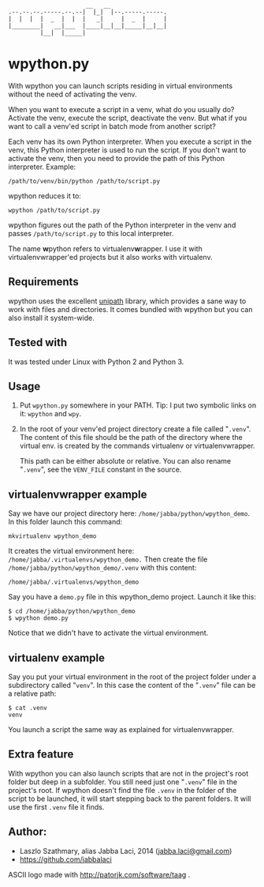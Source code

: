                           __   __
    .--.--.--.-----.--.--|  |_|  |--.-----.-----.
    |  |  |  |  _  |  |  |   _|     |  _  |     |
    |________|   __|___  |____|__|__|_____|__|__|
             |__|  |_____|

wpython.py
==========

With wpython you can launch scripts residing in virtual environments
without the need of activating the venv.

When you want to execute a script in a venv, what do you usually do?
Activate the venv, execute the script, deactivate the venv. But what if
you want to call a venv'ed script in batch mode from another script?

Each venv has its own Python interpreter. When you execute a script in the
venv, this Python interpreter is used to run the script. If you don't
want to activate the venv, then you need to provide the path of this
Python interpreter. Example:

    /path/to/venv/bin/python /path/to/script.py

wpython reduces it to:

    wpython /path/to/script.py

wpython figures out the path of the Python interpreter in the venv
and passes `/path/to/script.py` to this local interpreter.

The name **w**python refers to virtualenv**w**rapper. I use it with
virtualenvwrapper'ed projects but it also works with virtualenv.

Requirements
------------
wpython uses the excellent [unipath](https://github.com/mikeorr/Unipath) library,
which provides a sane way to work with files and directories.
It comes bundled with wpython but you can also install it system-wide.

Tested with
-----------
It was tested under Linux with Python 2 and Python 3.

Usage
-----
1) Put `wpython.py` somewhere in your PATH.
   Tip: I put two symbolic links on it: `wpython` and `wpy`.

2) In the root of your venv'ed project directory create a file called "`.venv`".
   The content of this file should be the path of the directory
   where the virtual env. is created by the commands virtualenv or
   virtualenvwrapper.

   This path can be either absolute or relative.
   You can also rename "`.venv`", see the `VENV_FILE` constant in the source.

virtualenvwrapper example
-------------------------
Say we have our project directory here: `/home/jabba/python/wpython_demo`.
In this folder launch this command:

    mkvirtualenv wpython_demo

It creates the virtual environment here: `/home/jabba/.virtualenvs/wpython_demo.`
Then create the file `/home/jabba/python/wpython_demo/.venv` with this content:

    /home/jabba/.virtualenvs/wpython_demo

Say you have a `demo.py` file in this wpython_demo project. Launch it like this:

    $ cd /home/jabba/python/wpython_demo
    $ wpython demo.py

Notice that we didn't have to activate the virtual environment.

virtualenv example
------------------
Say you put your virtual environment in the root of the project folder
under a subdirectory called "`venv`". In this case the content of the "`.venv`"
file can be a relative path:

    $ cat .venv
    venv

You launch a script the same way as explained for virtualenvwrapper.

Extra feature
-------------
With wpython you can also launch scripts that are not in the project's
root folder but deep in a subfolder. You still need just one "`.venv`" file
in the project's root. If wpython doesn't find the file `.venv` in the folder
of the script to be launched, it will start stepping back to the parent
folders. It will use the first `.venv` file it finds.

Author:
-------
* Laszlo Szathmary, alias Jabba Laci, 2014 (jabba.laci@gmail.com)
* https://github.com/jabbalaci

ASCII logo made with http://patorjk.com/software/taag .
